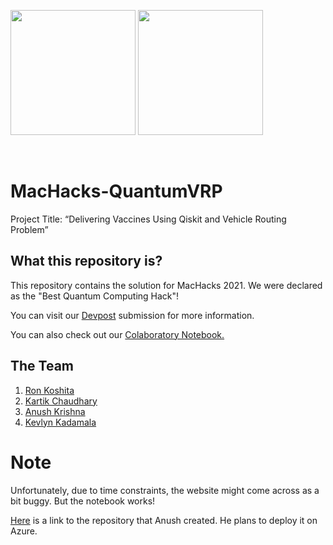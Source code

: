 <p><img src="https://challengepost-s3-challengepost.netdna-ssl.com/photos/production/challenge_photos/001/325/482/datas/full_width.jpg" height="200px" width="200px">
<img src="static/img/logo.png" height = "200px">
</p>
<br>

# MacHacks-QuantumVRP
Project Title: “Delivering Vaccines Using Qiskit and Vehicle Routing Problem”

## What this repository is?
This repository contains the solution for MacHacks 2021. We were declared as the "Best Quantum Computing Hack"!

You can visit our [Devpost](https://devpost.com/software/quantum-computing-submission) submission for more information.

You can also check out our [Colaboratory Notebook.](https://colab.research.google.com/drive/1X45_bCvQvrGbl0iOFTDYsXUjWX_v27f4?usp=sharing)

## The Team
1. [Ron Koshita](https://github.com/rkoshita)
2. [Kartik Chaudhary](https://devpost.com/kartutanu)
3. [Anush Krishna](https://github.com/anushkrishnav)
4. [Kevlyn Kadamala](https://github.com/https://github.com/kad99kev)

# Note
Unfortunately, due to time constraints, the website might come across as a bit buggy. But the notebook works!

[Here](https://github.com/anushkrishnav/QVR) is a link to the repository that Anush created. He plans to deploy it on Azure.
